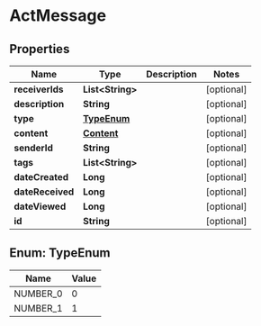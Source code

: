 
# ActMessage

## Properties
Name | Type | Description | Notes
------------ | ------------- | ------------- | -------------
**receiverIds** | **List&lt;String&gt;** |  |  [optional]
**description** | **String** |  |  [optional]
**type** | [**TypeEnum**](#TypeEnum) |  |  [optional]
**content** | [**Content**](Content.md) |  |  [optional]
**senderId** | **String** |  |  [optional]
**tags** | **List&lt;String&gt;** |  |  [optional]
**dateCreated** | **Long** |  |  [optional]
**dateReceived** | **Long** |  |  [optional]
**dateViewed** | **Long** |  |  [optional]
**id** | **String** |  |  [optional]


<a name="TypeEnum"></a>
## Enum: TypeEnum
Name | Value
---- | -----
NUMBER_0 | 0
NUMBER_1 | 1



